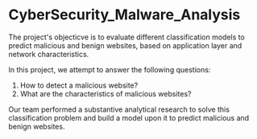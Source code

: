 # CyberSecurity_Malware_Analysis
The project's objecticve is to evaluate different classification models to predict malicious and benign websites, based on application layer and network characteristics.

In this project, we attempt to answer the following questions:
1. How to detect a malicious website?
2. What are the characteristics of malicious websites?

Our team performed a substantive analytical research to solve this classification problem and build a model upon it to predict malicious and benign websites.
